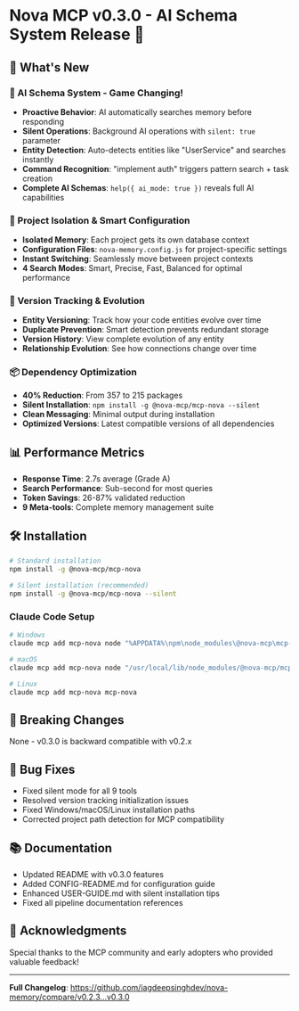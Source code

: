 # Nova MCP v0.3.0 - AI Schema System Release 🎉

## 🚀 What's New

### 🤖 AI Schema System - Game Changing!
- **Proactive Behavior**: AI automatically searches memory before responding
- **Silent Operations**: Background AI operations with `silent: true` parameter
- **Entity Detection**: Auto-detects entities like "UserService" and searches instantly
- **Command Recognition**: "implement auth" triggers pattern search + task creation
- **Complete AI Schemas**: `help({ ai_mode: true })` reveals full AI capabilities

### 📁 Project Isolation & Smart Configuration
- **Isolated Memory**: Each project gets its own database context
- **Configuration Files**: `nova-memory.config.js` for project-specific settings
- **Instant Switching**: Seamlessly move between project contexts
- **4 Search Modes**: Smart, Precise, Fast, Balanced for optimal performance

### 🔄 Version Tracking & Evolution
- **Entity Versioning**: Track how your code entities evolve over time
- **Duplicate Prevention**: Smart detection prevents redundant storage
- **Version History**: View complete evolution of any entity
- **Relationship Evolution**: See how connections change over time

### 📦 Dependency Optimization
- **40% Reduction**: From 357 to 215 packages
- **Silent Installation**: `npm install -g @nova-mcp/mcp-nova --silent`
- **Clean Messaging**: Minimal output during installation
- **Optimized Versions**: Latest compatible versions of all dependencies

## 📊 Performance Metrics
- **Response Time**: 2.7s average (Grade A)
- **Search Performance**: Sub-second for most queries
- **Token Savings**: 26-87% validated reduction
- **9 Meta-tools**: Complete memory management suite

## 🛠️ Installation

```bash
# Standard installation
npm install -g @nova-mcp/mcp-nova

# Silent installation (recommended)
npm install -g @nova-mcp/mcp-nova --silent
```

### Claude Code Setup
```bash
# Windows
claude mcp add mcp-nova node "%APPDATA%\npm\node_modules\@nova-mcp\mcp-nova\nova-memory-mcp.mjs"

# macOS
claude mcp add mcp-nova node "/usr/local/lib/node_modules/@nova-mcp/mcp-nova/nova-memory-mcp.mjs"

# Linux
claude mcp add mcp-nova mcp-nova
```

## 🔧 Breaking Changes
None - v0.3.0 is backward compatible with v0.2.x

## 🐛 Bug Fixes
- Fixed silent mode for all 9 tools
- Resolved version tracking initialization issues
- Fixed Windows/macOS/Linux installation paths
- Corrected project path detection for MCP compatibility

## 📚 Documentation
- Updated README with v0.3.0 features
- Added CONFIG-README.md for configuration guide
- Enhanced USER-GUIDE.md with silent installation tips
- Fixed all pipeline documentation references

## 🙏 Acknowledgments
Special thanks to the MCP community and early adopters who provided valuable feedback!

---

**Full Changelog**: https://github.com/jagdeepsinghdev/nova-memory/compare/v0.2.3...v0.3.0